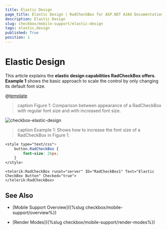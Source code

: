 ```yaml
---
title: Elastic Design
page_title: Elastic Design | RadCheckBox for ASP.NET AJAX Documentation
description: Elastic Design
slug: checkbox/mobile-support/elastic-design
tags: elastic,design
published: True
position: 1
---
```


# Elastic Design

This article explains the **elastic design capabilities RadCheckBox offers**. **Example 1** shows the basic approach to scale the control by only changing its default font size.

@[template](/_templates/common/render-mode.md#resp-design-desc "slug-el: no, slug-fl: no")

>caption Figure 1: Comparison between appearance of a RadCheckBox with regular font size and with increased font size.

![checkbox-elastic-design](images/checkbox-elastic-design.png)

>caption Example 1: Shows how to increase the font size of a RadCheckBox in Figure 1.

````CSS
<style type="text/css">
	button.RadCheckBox {
		font-size: 26px;
	}
</style>
````

````ASP.NET
<telerik:RadCheckBox runat="server" ID="RadCheckBox1" Text="Elastic CheckBox Button" Checked="true">
</telerik:RadCheckBox>
````

## See Also

 * [Mobile Support Overview]({%slug checkbox/mobile-support/overview%})

 * [Render Modes]({%slug checkbox/mobile-support/render-modes%})

